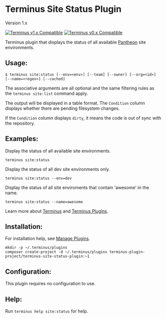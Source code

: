 # Terminus Site Status Plugin

Version 1.x

[![Terminus v1.x Compatible](https://img.shields.io/badge/terminus-v1.x-green.svg)](https://github.com/terminus-plugin-project/terminus-site-status-plugin/tree/1.x)
[![Terminus v0.x Compatible](https://img.shields.io/badge/terminus-v0.x-green.svg)](https://github.com/terminus-plugin-project/terminus-site-status-plugin/tree/0.x)

Terminus plugin that displays the status of all available [Pantheon](https://www.pantheon.io) site environments.

## Usage:
```
$ terminus site:status [--env=<env>] [--team] [--owner] [--org=<id>] [--name=<regex>] [--cached]
```
The associative arguments are all optional and the same filtering rules as the `terminus site:list` command apply.

The output will be displayed in a table format.  The `Condition` column displays whether there are pending filesystem changes.

If the `Condition` column displays `dirty`, it means the code is out of sync with the repository.

## Examples:
Display the status of all available site environments.
```
terminus site:status
```

Display the status of all dev site environments only.
```
terminus site:status --env=dev
```

Display the status of all site enviroments that contain 'awesome' in the name.
```
terminus site:status --name=awesome
```

Learn more about [Terminus](https://pantheon.io/docs/terminus/) and [Terminus Plugins](https://pantheon.io/docs/terminus/plugins/).

## Installation:
For installation help, see [Manage Plugins](https://pantheon.io/docs/terminus/plugins/).

```
mkdir -p ~/.terminus/plugins
composer create-project -d ~/.terminus/plugins terminus-plugin-project/terminus-site-status-plugin:~1
```

## Configuration:

This plugin requires no configuration to use.

## Help:
Run `terminus help site:status` for help.
